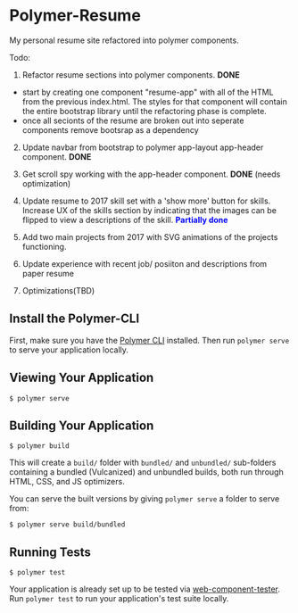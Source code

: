 # Polymer-Resume

My personal resume site refactored into polymer components.

Todo:

1. Refactor resume sections into polymer components. <b>DONE</b>
  * start by creating one component "resume-app" with all of the HTML from the previous index.html. The styles for that component will contain the entire bootstrap library until the refactoring phase is complete.
  * once all secionts of the resume are broken out into seperate components remove bootsrap as a dependency

2. Update navbar from bootstrap to polymer app-layout app-header component. <b>DONE</b>

3. Get scroll spy working with the app-header component. <b>DONE</b> (needs optimization)

4. Update resume to 2017 skill set with a 'show more' button for skills. Increase UX of the skills section by indicating that the images can be flipped to view a descriptions of the skill. <b style="color:blue">Partially done</b>

5. Add two main projects from 2017 with SVG animations of the projects functioning.

6. Update experience with recent job/ posiiton and descriptions from paper resume

7. Optimizations(TBD)

## Install the Polymer-CLI

First, make sure you have the [Polymer CLI](https://www.npmjs.com/package/polymer-cli) installed. Then run `polymer serve` to serve your application locally.

## Viewing Your Application

```
$ polymer serve
```

## Building Your Application

```
$ polymer build
```

This will create a `build/` folder with `bundled/` and `unbundled/` sub-folders
containing a bundled (Vulcanized) and unbundled builds, both run through HTML,
CSS, and JS optimizers.

You can serve the built versions by giving `polymer serve` a folder to serve
from:

```
$ polymer serve build/bundled
```

## Running Tests

```
$ polymer test
```

Your application is already set up to be tested via [web-component-tester](https://github.com/Polymer/web-component-tester). Run `polymer test` to run your application's test suite locally.

